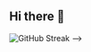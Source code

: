 ## Hi there 👋

<!--
**happyBayes/happyBayes** is a ✨ _special_ ✨ repository because its `README.md` (this file) appears on your GitHub profile.

Here are some ideas to get you started:

- 🔭 I’m currently working on ...
- 🌱 I’m currently learning ...
- 👯 I’m looking to collaborate on ...
- 🤔 I’m looking for help with ...
- 💬 Ask me about ...
- 📫 How to reach me: ...
- 😄 Pronouns: ...
- ⚡ Fun fact: ...
-->
<!--
![happyBayes's GitHub stats](https://github-readme-stats.vercel.app/api?username=happyBayes)
![Top Langs](https://github-readme-stats.vercel.app/api/top-langs/?username=happyBayes)
![visitors](https://visitor-badge.glitch.me/badge?page_id=happyBayes&left_color=green&right_color=red) <!-- 页面被访问次数-->
![GitHub Streak](https://streak-stats.demolab.com/?user=happyBayes) <!--提交天数 --> 
-->
